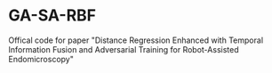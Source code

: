 # GA-SA-RBF
Offical code for paper "Distance Regression Enhanced with Temporal Information Fusion and Adversarial Training for Robot-Assisted Endomicroscopy"
